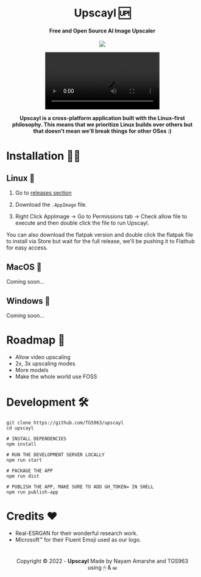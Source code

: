 <div align="center">

# Upscayl 🆙

#### Free and Open Source AI Image Upscaler

<img src="https://j.gifs.com/lRPzxj.gif">

![](upscayl.mp4)

**Upscayl is a cross-platform application built with the Linux-first philosophy. This means that we prioritize Linux builds over others but that doesn't mean we'll break things for other OSes :)**

</div>

# Installation 👨‍💻

## Linux 🐧

1. Go to [releases section](https://github.com/TGS963/upscayl/releases/latest)

2. Download the `.AppImage` file.

3. Right Click AppImage -> Go to Permissions tab -> Check allow file to execute and then double click the file to run Upscayl.

You can also download the flatpak version and double click the flatpak file to install via Store but wait for the full release, we'll be pushing it to Flathub for easy access.

## MacOS 🍎

Coming soon...

## Windows 🐌

Coming soon...

# Roadmap 🤫

- Allow video upscaling
- 2x, 3x upscaling modes
- More models
- Make the whole world use FOSS

# Development 🛠

```
git clone https://github.com/TGS963/upscayl
cd upscayl

# INSTALL DEPENDENCIES
npm install

# RUN THE DEVELOPMENT SERVER LOCALLY
npm run start

# PACKAGE THE APP
npm run dist

# PUBLISH THE APP, MAKE SURE TO ADD GH_TOKEN= IN SHELL
npm run publish-app
```

# Credits ❤

- Real-ESRGAN for their wonderful research work.
- Microsoft™ for their Fluent Emoji used as our logo.

#

<div align="center">

Copyright © 2022 - **Upscayl**
Made by Nayam Amarshe and TGS963\
using 🖱 & ⌨

</div>

